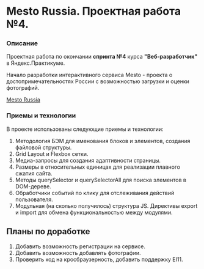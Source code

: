 # Mesto Russia. Проектная работа №4.

### Описание

Проектная работа по окончании __спринта №4__ курса __"Веб-разработчик"__ в Яндекс.Практикуме.

Начало разработки интерактивного сервиса Mesto - проекта о достопримечательностях России с возможностью загрузки и оценки фотографий.

[Mesto Russia](https://powenga.github.io/mesto/)

### Приемы и технологии

В проекте использованы следующие приемы и технологии:
1. Методология БЭМ для именования блоков и элементов, создания файловой структуры.
2. Grid Layout и Flexbox сетки.
3. Медиа-запросы для создания адаптивности страницы.
4. Размеры в относительных единицах для реализации плавного сжатия сайта.
5. Методы querySelector и querySelectorAll для поиска элементов в DOM-дереве.
6. Обработчики событий по клику для отслеживания действий пользователя.
7. Модульная (на сколько получилось) структура JS. Директивы export и import для обмена функциональностью между модулями.

## Планы по доработке

1. Добавить возможность регистрации на сервисе.
2. Добавить возможность добавлять фотографии.
3. Проверить код на кросбраузерность, добавить поддержку EI11.
